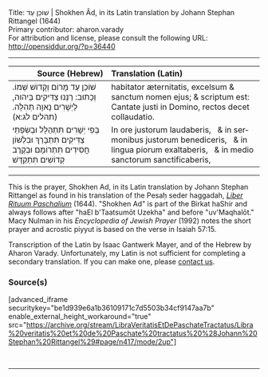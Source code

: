 <html>
<head></head>
<body>
Title: שׁוֹכֵן עַד | Shokhen Âd, in its Latin translation by Johann Stephan Rittangel (1644)<br />
Primary contributor: aharon.varady<br />
For attribution and license, please consult the following URL: <a href="http://opensiddur.org/?p=36440">http://opensiddur.org/?p=36440</a>
<p />
<hr />

<table style="margin-left: auto;margin-right: auto;" class="draggable">
<thead><tr><th id="x" style="text-align: right;">Source (Hebrew)</th><th style="text-align: left;">Translation (Latin)</th></tr></thead>
<tbody>
<tr><td style="vertical-align:top;">
<div class="liturgy" lang="he">
שׁוֹכֵן עַד מָּרוֹם וְקָּדוֹשׁ שְׁמוֹ.
וְכָתוּב: רַנְּנוּ צַדִּיקִים בַּיהוה, 
לַיְשָׁרִים נָאוָה תְהִלָּה. <span class="citation">(תהלים לג:א)</span>
</span></div></td>
 
<td style="vertical-align:top;">
<div class="latin" lang="la">
habitator æternitatis, excelsum & sanctum nomen ejus; 
& scriptum est: Cantate justi in Domino, 
rectos decet collaudatio.
</span></div></td></tr>


<tr><td style="vertical-align:top;">
<div class="liturgy" lang="he">
בְּפִי <span class="acrostic">יְ</span>שָׁרִים תִּתְהַלָּל
וּבְשִׂפְתֵי <span class="acrostic">צַ</span>דִּיקִים תִּתְבָּרַךְ
וּבִלְשׁוֹן <span class="acrostic">חֲ</span>סִידִים תִּתְרוֹמָם
וּבְקֶרֶב <span class="acrostic">קְ</span>דוֹשִׁים תִּתְקַדָּשׁ
</span></div></td>
 
<td style="vertical-align:top;">
<div class="latin" lang="la">
In ore justorum laudaberis, <span class="acrostic">&nbsp;</span>
& in sermonibus justorum benediceris, <span class="acrostic">&nbsp;</span>
& in lingua piorum exaltaberis, <span class="acrostic">&nbsp;</span>
& in medio sanctorum sanctificaberis, <span class="acrostic">&nbsp;</span>
</div></td></tr>
</tbody></table>

<hr />

This is the prayer, Shokhen Ad, in its Latin translation by Johann Stephan Rittangel as found in his translation of the Pesaḥ seder haggadah, <em><a href="/?p=19649">Liber Rituum Paschalium</a></em> (1644).  "Shokhen Ad" is part of the Birkat haShir and always follows after "haEl b'Taatsumōt Uzekha" and before "uv'Maqhalōt." Macy Nulman in his <em>Encyclopedia of Jewish Prayer</em> (1992) notes the short prayer and acrostic piyyut is based on the verse in Isaiah 57:15. 

Transcription of the Latin by Isaac Gantwerk Mayer, and of the Hebrew by Aharon Varady. Unfortunately, my Latin is not sufficient for completing a secondary translation. If you can make one, please <a href="/contact/">contact us</a>.


<h3>Source(s)</h3>

[advanced_iframe securitykey="be1d939e6a1b36109171c7d5503b34cf9147aa7b" enable_external_height_workaround="true" src="https://archive.org/stream/LibraVeritatisEtDePaschateTractatus/Libra%20veritatis%20et%20de%20Paschate%20tractatus%20%28Johann%20Stephan%20Rittangel%29#page/n417/mode/2up"]

&nbsp;

<hr />

&nbsp;

</body>
</html>